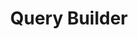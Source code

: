 ---
title: Query Builder
description: Narrative''s Query Builder allows you to easily create and manage your data collaboration requests with your partners.
---